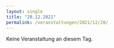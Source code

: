 ```yaml
---
layout: single
title: "20.12.2021"
permalink: /veranstaltungen/2021/12/20/
---
```


Keine Veranstaltung an diesem Tag.
